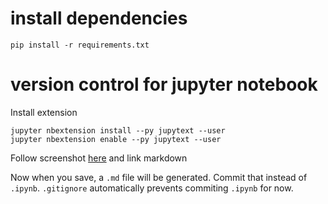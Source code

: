# install dependencies

```
pip install -r requirements.txt
```

# version control for jupyter notebook

Install extension

```
jupyter nbextension install --py jupytext --user
jupyter nbextension enable --py jupytext --user
```

Follow screenshot [here](https://github.com/mwouts/jupytext/blob/main/docs/install.md#jupytext-menu-in-jupyter-notebook) and link markdown

Now when you save, a `.md` file will be generated. Commit that instead of `.ipynb`. `.gitignore` automatically prevents commiting `.ipynb` for now.
